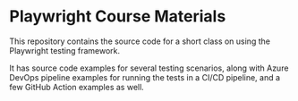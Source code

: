 # Playwright Course Materials

This repository contains the source code for a short class on using the Playwright testing framework. 

It has source code examples for several testing scenarios, along with Azure DevOps pipeline examples for running the tests in a CI/CD pipeline, and a few GitHub Action examples as well.

